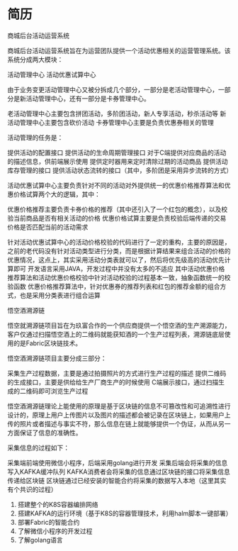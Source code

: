 # 简历

商城后台活动运营系统

商城后台活动运营系统旨在为运营团队提供一个活动优惠相关的运营管理系统。该系统分成两大模块：

活动管理中心
活动优惠试算中心

由于业务变更活动管理中心又被分拆成几个部分，一部分是老活动管理中心，一部分是新活动管理中心，还有一部分是卡券管理中心。

老活动管理中心主要包含拼团活动，多阶团活动，新人专享活动，秒杀活动等
新活动管理中心主要包含砍价活动
卡券管理中心主要是负责优惠券相关的管理

活动管理的任务是：

提供活动的配置接口
提供活动的生命周期管理接口
对于C端提供对应商品的活动的描述信息，供前端展示使用
提供定时器用来定时清除过期的活动商品
提供活动库存管理的接口
提供活动状态流转的接口（其中，多阶团是采用异步流转的方式）

活动优惠试算中心主要负责针对不同的活动对外提供统一的优惠价格推荐算法和优惠价格试算两个大的逻辑，其中：

优惠价格推荐主要负责卡券价格的推荐（其中还引入了一个红包的概念），以及校验当前商品是否有相关活动的价格
优惠价格试算主要是负责校验后端传递的交易价格是否匹配当前的活动需求

针对活动优惠试算中心的活动价格校验的代码进行了一定的重构，主要的原因是，之前的老代码没有针对活动类型进行分类，而是根据计算结果来组合活动的价格的优惠情况，这点上，其实采用活动分类表就可以了，然后将优先级高的活动优先计算即可
开发语言采用JAVA，开发过程中并没有太多的不适应
其中活动优惠价格推荐算法和活动优惠价格校验中针对活动校验的过程基本一致，抽象函数统一的校验函数
优惠价格推荐算法中，针对优惠券的推荐列表和红包的推荐金额的组合方式，也是采用分类表进行组合运算


悟空酒溯源链

悟空就溯源链项目旨在为玖富合作的一个供应商提供一个悟空酒的生产溯源能力，客户仅通过扫描悟空酒上的二维码就能获知酒的一个生产过程列表，溯源链底层使用的是Fabric区块链技术。

悟空酒溯源链项目主要分成三部分：

采集生产过程数据，主要是通过拍摄照片的方式进行生产过程的描述
提供二维码的生成接口，主要是供给给生产厂商生产的时候使用
C端展示接口，通过扫描生成的二维码即可浏览生产过程

悟空酒溯源链理论上能使用的原理是基于区块链的信息不可篡改性和可追溯性进行设计的，原理上用户上传图片以及图片的描述都会被记录在区块链上，如果用户上传的照片或者描述与事实不符，那么信息在链上就能够提供一个伪证，从而从另一方面保证了信息的准确性。

采集信息的过程如下：

采集端前端使用微信小程序，后端采用golang进行开发
采集后端会将采集的信息写入KAFKA缓冲队列
KAFKA消费者会将采集的信息通过区块链的接口将采集信息传递给区块链
区块链通过已经安装的智能合约将采集的数据写入本地（这里其实有个共识的过程）

1. 搭建整个的K8S容器编排网络
2. 搭建KAFKA的运行环境（基于K8S的容器管理技术，利用halm脚本一键部署）
3. 部署Fabric的智能合约
4. 了解微信小程序的开发过程
5. 了解golang语言
